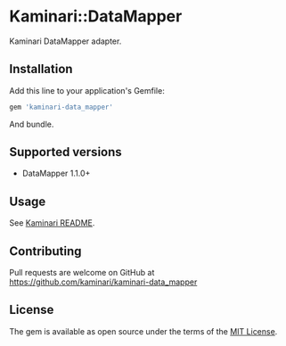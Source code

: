 # Kaminari::DataMapper

Kaminari DataMapper adapter.


## Installation

Add this line to your application's Gemfile:

```ruby
gem 'kaminari-data_mapper'
```

And bundle.


## Supported versions

* DataMapper 1.1.0+


## Usage

See [Kaminari README](https://github.com/amatsuda/kaminari/blob/master/README.rdoc).


## Contributing

Pull requests are welcome on GitHub at https://github.com/kaminari/kaminari-data_mapper


## License

The gem is available as open source under the terms of the [MIT License](http://opensource.org/licenses/MIT).
